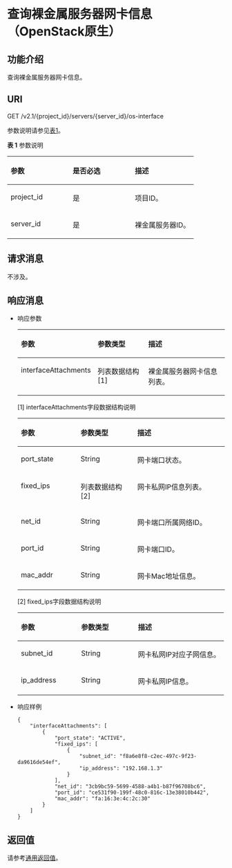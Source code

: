 # 查询裸金属服务器网卡信息（OpenStack原生）<a name="ZH-CN_TOPIC_0053158678"></a>

## 功能介绍<a name="section36073588"></a>

查询裸金属服务器网卡信息。

## URI<a name="section56226836"></a>

GET /v2.1/\{project\_id\}/servers/\{server\_id\}/os-interface

参数说明请参见[表1](#table132771041114617)。

**表 1**  参数说明

<a name="table132771041114617"></a>
<table><thead align="left"><tr id="row8277114114465"><th class="cellrowborder" valign="top" width="33.33333333333333%" id="mcps1.2.4.1.1"><p id="p27097356"><a name="p27097356"></a><a name="p27097356"></a>参数</p>
</th>
<th class="cellrowborder" valign="top" width="33.33333333333333%" id="mcps1.2.4.1.2"><p id="p47402253"><a name="p47402253"></a><a name="p47402253"></a>是否必选</p>
</th>
<th class="cellrowborder" valign="top" width="33.33333333333333%" id="mcps1.2.4.1.3"><p id="p14377323"><a name="p14377323"></a><a name="p14377323"></a>描述</p>
</th>
</tr>
</thead>
<tbody><tr id="row17277041134613"><td class="cellrowborder" valign="top" width="33.33333333333333%" headers="mcps1.2.4.1.1 "><p id="p41666396"><a name="p41666396"></a><a name="p41666396"></a>project_id</p>
</td>
<td class="cellrowborder" valign="top" width="33.33333333333333%" headers="mcps1.2.4.1.2 "><p id="p19534911"><a name="p19534911"></a><a name="p19534911"></a>是</p>
</td>
<td class="cellrowborder" valign="top" width="33.33333333333333%" headers="mcps1.2.4.1.3 "><p id="p38823967"><a name="p38823967"></a><a name="p38823967"></a>项目ID。</p>
</td>
</tr>
<tr id="row1127715418461"><td class="cellrowborder" valign="top" width="33.33333333333333%" headers="mcps1.2.4.1.1 "><p id="p6481999114812"><a name="p6481999114812"></a><a name="p6481999114812"></a>server_id</p>
</td>
<td class="cellrowborder" valign="top" width="33.33333333333333%" headers="mcps1.2.4.1.2 "><p id="p55279920114812"><a name="p55279920114812"></a><a name="p55279920114812"></a>是</p>
</td>
<td class="cellrowborder" valign="top" width="33.33333333333333%" headers="mcps1.2.4.1.3 "><p id="p48488537114812"><a name="p48488537114812"></a><a name="p48488537114812"></a>裸金属服务器ID。</p>
</td>
</tr>
</tbody>
</table>

## 请求消息<a name="section36279478"></a>

不涉及。

## 响应消息<a name="section58079852"></a>

-   响应参数

    <a name="table25276401"></a>
    <table><thead align="left"><tr id="row30840926"><th class="cellrowborder" valign="top" width="28.799999999999997%" id="mcps1.1.4.1.1"><p id="p59978491115233"><a name="p59978491115233"></a><a name="p59978491115233"></a>参数</p>
    </th>
    <th class="cellrowborder" valign="top" width="27.38%" id="mcps1.1.4.1.2"><p id="p26419641115233"><a name="p26419641115233"></a><a name="p26419641115233"></a>参数类型</p>
    </th>
    <th class="cellrowborder" valign="top" width="43.82%" id="mcps1.1.4.1.3"><p id="p64181866115233"><a name="p64181866115233"></a><a name="p64181866115233"></a>描述</p>
    </th>
    </tr>
    </thead>
    <tbody><tr id="row13119252"><td class="cellrowborder" valign="top" width="28.799999999999997%" headers="mcps1.1.4.1.1 "><p id="p56026474"><a name="p56026474"></a><a name="p56026474"></a>interfaceAttachments</p>
    </td>
    <td class="cellrowborder" valign="top" width="27.38%" headers="mcps1.1.4.1.2 "><p id="p34453949"><a name="p34453949"></a><a name="p34453949"></a>列表数据结构[1]</p>
    </td>
    <td class="cellrowborder" valign="top" width="43.82%" headers="mcps1.1.4.1.3 "><p id="p18214233"><a name="p18214233"></a><a name="p18214233"></a>裸金属服务器网卡信息列表。</p>
    </td>
    </tr>
    </tbody>
    </table>

    \[1\] interfaceAttachments字段数据结构说明

    <a name="table49805933"></a>
    <table><thead align="left"><tr id="row9026257"><th class="cellrowborder" valign="top" width="28.799999999999997%" id="mcps1.1.4.1.1"><p id="p1725119981520"><a name="p1725119981520"></a><a name="p1725119981520"></a>参数</p>
    </th>
    <th class="cellrowborder" valign="top" width="27.38%" id="mcps1.1.4.1.2"><p id="p1725215901512"><a name="p1725215901512"></a><a name="p1725215901512"></a>参数类型</p>
    </th>
    <th class="cellrowborder" valign="top" width="43.82%" id="mcps1.1.4.1.3"><p id="p1325513931517"><a name="p1325513931517"></a><a name="p1325513931517"></a>描述</p>
    </th>
    </tr>
    </thead>
    <tbody><tr id="row10727144"><td class="cellrowborder" valign="top" width="28.799999999999997%" headers="mcps1.1.4.1.1 "><p id="p63592346"><a name="p63592346"></a><a name="p63592346"></a>port_state</p>
    </td>
    <td class="cellrowborder" valign="top" width="27.38%" headers="mcps1.1.4.1.2 "><p id="p13579756"><a name="p13579756"></a><a name="p13579756"></a>String</p>
    </td>
    <td class="cellrowborder" valign="top" width="43.82%" headers="mcps1.1.4.1.3 "><p id="p34639550"><a name="p34639550"></a><a name="p34639550"></a>网卡端口状态。</p>
    </td>
    </tr>
    <tr id="row43320496"><td class="cellrowborder" valign="top" width="28.799999999999997%" headers="mcps1.1.4.1.1 "><p id="p19299281"><a name="p19299281"></a><a name="p19299281"></a>fixed_ips</p>
    </td>
    <td class="cellrowborder" valign="top" width="27.38%" headers="mcps1.1.4.1.2 "><p id="p55265559"><a name="p55265559"></a><a name="p55265559"></a>列表数据结构[2]</p>
    </td>
    <td class="cellrowborder" valign="top" width="43.82%" headers="mcps1.1.4.1.3 "><p id="p23274750"><a name="p23274750"></a><a name="p23274750"></a>网卡私网IP信息列表。</p>
    </td>
    </tr>
    <tr id="row8146160"><td class="cellrowborder" valign="top" width="28.799999999999997%" headers="mcps1.1.4.1.1 "><p id="p55859239"><a name="p55859239"></a><a name="p55859239"></a>net_id</p>
    </td>
    <td class="cellrowborder" valign="top" width="27.38%" headers="mcps1.1.4.1.2 "><p id="p10966323"><a name="p10966323"></a><a name="p10966323"></a>String</p>
    </td>
    <td class="cellrowborder" valign="top" width="43.82%" headers="mcps1.1.4.1.3 "><p id="p8495130"><a name="p8495130"></a><a name="p8495130"></a>网卡端口所属网络ID。</p>
    </td>
    </tr>
    <tr id="row9347313"><td class="cellrowborder" valign="top" width="28.799999999999997%" headers="mcps1.1.4.1.1 "><p id="p18934887"><a name="p18934887"></a><a name="p18934887"></a>port_id</p>
    </td>
    <td class="cellrowborder" valign="top" width="27.38%" headers="mcps1.1.4.1.2 "><p id="p13287175"><a name="p13287175"></a><a name="p13287175"></a>String</p>
    </td>
    <td class="cellrowborder" valign="top" width="43.82%" headers="mcps1.1.4.1.3 "><p id="p22674843"><a name="p22674843"></a><a name="p22674843"></a>网卡端口ID。</p>
    </td>
    </tr>
    <tr id="row2747002"><td class="cellrowborder" valign="top" width="28.799999999999997%" headers="mcps1.1.4.1.1 "><p id="p21180630"><a name="p21180630"></a><a name="p21180630"></a>mac_addr</p>
    </td>
    <td class="cellrowborder" valign="top" width="27.38%" headers="mcps1.1.4.1.2 "><p id="p50770908"><a name="p50770908"></a><a name="p50770908"></a>String</p>
    </td>
    <td class="cellrowborder" valign="top" width="43.82%" headers="mcps1.1.4.1.3 "><p id="p35008393"><a name="p35008393"></a><a name="p35008393"></a>网卡Mac地址信息。</p>
    </td>
    </tr>
    </tbody>
    </table>

    \[2\] fixed\_ips字段数据结构说明

    <a name="table19750463"></a>
    <table><thead align="left"><tr id="row60761195"><th class="cellrowborder" valign="top" width="29.18%" id="mcps1.1.4.1.1"><p id="p1975316192155"><a name="p1975316192155"></a><a name="p1975316192155"></a>参数</p>
    </th>
    <th class="cellrowborder" valign="top" width="27.589999999999996%" id="mcps1.1.4.1.2"><p id="p9754171910158"><a name="p9754171910158"></a><a name="p9754171910158"></a>参数类型</p>
    </th>
    <th class="cellrowborder" valign="top" width="43.230000000000004%" id="mcps1.1.4.1.3"><p id="p17562199153"><a name="p17562199153"></a><a name="p17562199153"></a>描述</p>
    </th>
    </tr>
    </thead>
    <tbody><tr id="row61624137"><td class="cellrowborder" valign="top" width="29.18%" headers="mcps1.1.4.1.1 "><p id="p25499238"><a name="p25499238"></a><a name="p25499238"></a>subnet_id</p>
    </td>
    <td class="cellrowborder" valign="top" width="27.589999999999996%" headers="mcps1.1.4.1.2 "><p id="p65213800"><a name="p65213800"></a><a name="p65213800"></a>String</p>
    </td>
    <td class="cellrowborder" valign="top" width="43.230000000000004%" headers="mcps1.1.4.1.3 "><p id="p27784979"><a name="p27784979"></a><a name="p27784979"></a>网卡私网IP对应子网信息。</p>
    </td>
    </tr>
    <tr id="row48738220"><td class="cellrowborder" valign="top" width="29.18%" headers="mcps1.1.4.1.1 "><p id="p55481787"><a name="p55481787"></a><a name="p55481787"></a>ip_address</p>
    </td>
    <td class="cellrowborder" valign="top" width="27.589999999999996%" headers="mcps1.1.4.1.2 "><p id="p17532027"><a name="p17532027"></a><a name="p17532027"></a>String</p>
    </td>
    <td class="cellrowborder" valign="top" width="43.230000000000004%" headers="mcps1.1.4.1.3 "><p id="p30163672"><a name="p30163672"></a><a name="p30163672"></a>网卡私网IP信息。</p>
    </td>
    </tr>
    </tbody>
    </table>


-   响应样例

    ```
    {
        "interfaceAttachments": [
            {
                "port_state": "ACTIVE",
                "fixed_ips": [
                    {
                        "subnet_id": "f8a6e8f8-c2ec-497c-9f23-da9616de54ef",
                        "ip_address": "192.168.1.3"
                    }
                ],
                "net_id": "3cb9bc59-5699-4588-a4b1-b87f96708bc6",
                "port_id": "ce531f90-199f-48c0-816c-13e38010b442",
                "mac_addr": "fa:16:3e:4c:2c:30"
            }
        ]
    }
    ```


## 返回值<a name="section52956621"></a>

请参考[通用返回值](通用返回值.md)。


